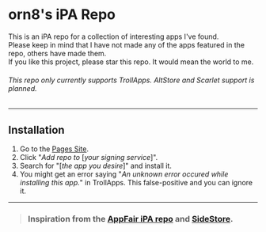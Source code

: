 # orn8's iPA Repo

This is an iPA repo for a collection of interesting apps I've found. </br>
Please keep in mind that I have not made any of the apps featured in the repo, others have made them. </br>
If you like this project, please star this repo. It would mean the world to me. </br>
###### This repo only currently supports TrollApps. AltStore and Scarlet support is planned.

---

## Installation

1. Go to the [Pages Site](https://orn8.github.io/ipa).
2. Click "*Add repo to* [*your signing service*]".
3. Search for "[*the app you desire*]" and install it.
4. You might get an error saying "*An unknown error occured while installing this app.*" in TrollApps. This false-positive and you can ignore it.

---

<blockquote>
<h3>Inspiration from the <a href="https://www.appfair.net/fairapps-ios.json/">AppFair iPA repo</a> and <a href="https://sidestore.io/">SideStore</a>.</h3>
</blockquote>
